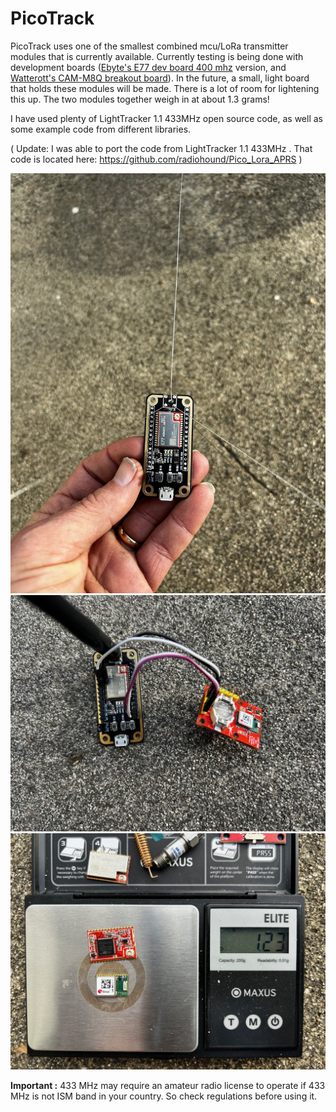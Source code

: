 # PicoTrack

PicoTrack uses one of the smallest combined mcu/LoRa transmitter modules that is currently available. Currently testing is being done with development boards ([Ebyte's E77 dev board 400 mhz](https://www.cdebyte.com/products/E77-400MBL-01) version, and [Watterott's CAM-M8Q breakout board](https://github.com/watterott/CAM-M8Q-Breakout)). In the future, a small, light board that holds these modules will be made. There is a lot of room for lightening this up. The two modules together weigh in at about 1.3 grams!

I have used plenty of LightTracker 1.1 433MHz open source code, as well as some example code from different libraries. 

( Update: I was able to port the code from LightTracker 1.1 433MHz . That code is located here: https://github.com/radiohound/Pico_Lora_APRS )



<img src="images/IMG_3695.jpg" width="600">
<img src="images/IMG_3696.jpg" width="600">
<img src="images/IMG_3698.jpg" width="600">

**Important :** 433 MHz may require an amateur radio license to operate if 433 MHz is not ISM band in your country. So check regulations before using it.
